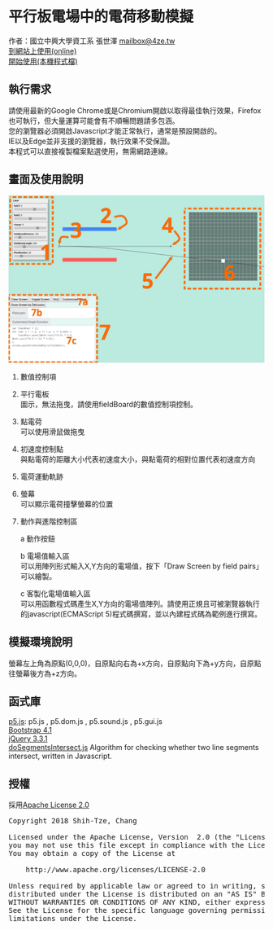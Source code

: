 # 平行板電場中的電荷移動模擬

作者：國立中興大學資工系 張世澤 [mailbox@4ze.tw](mailto:mailbox@4ze.tw)    
[到網站上使用(online)](https://showcase.4ze.tw/elect-field/src/index.html)     
[開始使用(本機程式檔)](src/index.html)

## 執行需求

請使用最新的Google Chrome或是Chromium開啟以取得最佳執行效果，Firefox也可執行，但大量運算可能會有不順暢問題請多包涵。  
您的瀏覽器必須開啟Javascript才能正常執行，通常是預設開啟的。  
IE以及Edge並非支援的瀏覽器，執行效果不受保證。  
本程式可以直接複製檔案點選使用，無需網路連線。

## 畫面及使用說明

![](readme/screen1.png)

1.  數值控制項
2.  平行電板  
    圖示，無法拖曳，請使用fieldBoard的數值控制項控制。
3.  點電荷  
    可以使用滑鼠做拖曳
4.  初速度控制點  
    與點電荷的距離大小代表初速度大小，與點電荷的相對位置代表初速度方向
5.  電荷運動軌跡
6.  螢幕  
    可以顯示電荷撞擊螢幕的位置
7.  動作與進階控制區  

    a  動作按鈕
    
    b  電場值輸入區  
    可以用陣列形式輸入X,Y方向的電場值，按下「Draw Screen by field pairs」可以繪製。
        
    c  客製化電場值輸入區  
    可以用函數程式碼產生X,Y方向的電場值陣列。請使用正規且可被瀏覽器執行的javascript(ECMAScript 5)程式碼撰寫，並以內建程式碼為範例進行撰寫。

## 模擬環境說明

螢幕左上角為原點(0,0,0)，自原點向右為+x方向，自原點向下為+y方向，自原點往螢幕後方為+z方向。

## 函式庫

[p5.js](https://p5js.org/): p5.js , p5.dom.js , p5.sound.js , p5.gui.js  
[Bootstrap 4.1](https://getbootstrap.com/)  
[jQuery 3.3.1](https://jquery.com/)  
[doSegmentsIntersect.js](https://gist.github.com/lengstrom/8499382) Algorithm for checking whether two line segments intersect, written in Javascript.  

## 授權

採用[Apache License 2.0](http://www.apache.org/licenses/LICENSE-2.0)

<pre>Copyright 2018 Shih-Tze, Chang

Licensed under the Apache License, Version  2.0 (the "License");
you may not use this file except in compliance with the License.
You may obtain a copy of the License at

    http://www.apache.org/licenses/LICENSE-2.0

Unless required by applicable law or agreed to in writing, software
distributed under the License is distributed on an "AS IS" BASIS,
WITHOUT WARRANTIES OR CONDITIONS OF ANY KIND, either express or implied.
See the License for the specific language governing permissions and
limitations under the License.
    </pre>